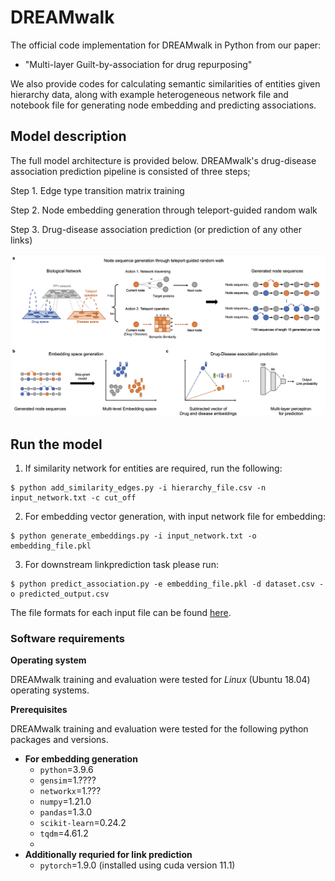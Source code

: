 # DREAMwalk
The official code implementation for DREAMwalk in Python from our paper: 
- "Multi-layer Guilt-by-association for drug repurposing"

We also provide codes for calculating semantic similarities of entities given hierarchy data, along with example heterogeneous network file and notebook file for generating node embedding and predicting associations.

## Model description

The full model architecture is provided below. DREAMwalk's drug-disease association prediction pipeline is consisted of three steps;

Step 1. Edge type transition matrix training

Step 2. Node embedding generation through teleport-guided random walk

Step 3. Drug-disease association prediction (or prediction of any other links)

![model1](img/model_overview.png)


## Run the model
1. If similarity network for entities are required, run the following:
```
$ python add_similarity_edges.py -i hierarchy_file.csv -n input_network.txt -c cut_off
```

2. For embedding vector generation, with input network file for embedding:
```
$ python generate_embeddings.py -i input_network.txt -o embedding_file.pkl
```

3. For downstream linkprediction task please run: 
```
$ python predict_association.py -e embedding_file.pkl -d dataset.csv -o predicted_output.csv
```

The file formats for each input file can be found [here](demo/README.md).

### Software requirements

**Operating system**

DREAMwalk training and evaluation were tested for *Linux* (Ubuntu 18.04) operating systems.

**Prerequisites**

DREAMwalk training and evaluation were tested for the following python packages and versions.

- **For embedding generation**
  - `python`=3.9.6
  - `gensim`=1.????
  - `networkx`=1.???
  - `numpy`=1.21.0
  - `pandas`=1.3.0
  - `scikit-learn`=0.24.2
  - `tqdm`=4.61.2
  - 
- **Additionally requried for link prediction**
  - `pytorch`=1.9.0 (installed using cuda version 11.1)

